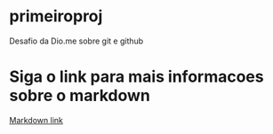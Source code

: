 # primeiroproj
Desafio da Dio.me sobre git e github
# Siga o link para mais informacoes sobre o markdown
[Markdown link](https://www.markdownguide.org/getting-started/)

